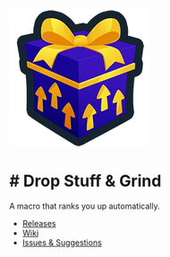 <picture>
  <img src="https://raw.githubusercontent.com/waktool/.github/main/assets/PS99_Ranks.webp">
</picture>

<a name="title"><h1># Drop Stuff & Grind</h1></a>
A macro that ranks you up automatically.
- <a href="https://github.com/waktool/RankQuests/releases">Releases</a>
- <a href="https://github.com/waktool/RankQuests/wiki">Wiki</a>
- <a href="https://github.com/waktool/RankQuests/issues">Issues & Suggestions</a>
